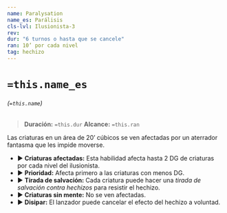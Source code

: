 ```yaml
---
name: Paralysation
name_es: Parálisis
cls-lvl: Ilusionista-3
rev: 
dur: "6 turnos o hasta que se cancele"
ran: 10’ por cada nivel
tag: hechizo
---
```

# `=this.name_es`
###### (`=this.name`)

>**Duración:** `=this.dur`
>**Alcance:** `=this.ran`

Las criaturas en un área de 20’ cúbicos se ven afectadas por un aterrador fantasma que les impide moverse. 
- ▶ **Criaturas afectadas:** Esta habilidad afecta hasta 2 DG de criaturas por cada nivel del ilusionista. 
- ▶ **Prioridad:** Afecta primero a las criaturas con menos DG. 
- ▶ **Tirada de salvación:** Cada criatura puede hacer una _tirada de salvación contra hechizos_ para resistir el hechizo. 
- ▶ **Criaturas sin mente:** No se ven afectadas. 
- ▶ **Disipar:** El lanzador puede cancelar el efecto del hechizo a voluntad.

